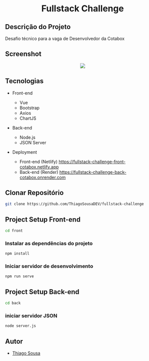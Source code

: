 <h1 align="center">Fullstack Challenge</h1>
<p align="center">

## Descrição do Projeto
Desafio técnico para a vaga de Desenvolvedor da Cotabox

## Screenshot

<p align="center">
<img src="https://blogger.googleusercontent.com/img/b/R29vZ2xl/AVvXsEhhXeqqb_wG4WORWcgELlBEmnzu3AlVhjKB3aKJWsCdh7DvAeq0w_CS2tuD2vyEPGNAICCdRD4kYblIne9P4lAB68j4JTBNnYcV-v_FX2Zr-8ywFNkB9d3H7725QVsbAos7wXVHUO_ladZsnmaR4QKCsvU_Fx3mw-W4ceP47L5Ioc8wvu03xUZ1ZpJGRd-k/s1600/localhost_8080_%28PC%20HD%29%20%281%29.png">

</p>

## Tecnologias
- Front-end

    - Vue
    - Bootstrap
    - Axios
    - ChartJS
- Back-end

    - Node.js
    - JSON Server

- Deployment

   - Front-end (Netlify) https://fullstack-challenge-front-cotabox.netlify.app
   - Back-end (Render) https://fullstack-challenge-back-cotabox.onrender.com

## Clonar Repositório


```sh
git clone https://github.com/ThiagoSousaDEV/fullstack-challenge
```


## Project Setup Front-end


```sh
cd front
```

### Instalar as dependências do projeto

```sh
npm install
```

### Iniciar servidor de desenvolvimento

```sh
npm run serve
```
## Project Setup Back-end


```sh
cd back
```

### iniciar servidor JSON

```sh
node server.js
```


## Autor

- [Thiago Sousa](https://www.github.com/thiagosousadev)